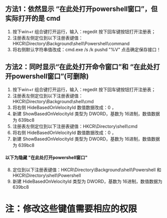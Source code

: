 ## 方法1：依然显示 “在此处打开powershell窗口”，但实际打开的是 cmd
1. 按下win+r 组合键打开运行，输入：regedit 按下回车键按钮打开注册表；  
2. 注册表左侧定位到以下注册表键值：HKCR\Directory\Background\shell\Powershell\command 
3. 将右侧默认字符串值改成：cmd.exe /s /k pushd "%V" 点击确定保存接口！

## 方法2：同时显示“在此处打开命令窗口”和 “在此处打开powershell窗口”(可删除)
1. 按下win+r 组合键打开运行，输入：regedit 按下回车键按钮打开注册表； <br>
2. 注册表左侧定位到以下注册表键值：HKCR\Directory\Background\shell\cmd   <br>
3. 将右侧 HideBasedOnVelocityId 数值数据改成：0 ，  <br>
4. 新建 ShowBasedOnVelocityId 类型为 DWORD，基数为 16进制，数值数据为 639bc8  <br>
5. 注册表左侧定位到以下注册表键值：HKCR\Directory\shell\cmd  <br>
6. 将右侧 HideBasedOnVelocityId 数值数据改成：0 ，  <br>
7. 新建 ShowBasedOnVelocityId 类型为 DWORD，基数为 16进制，数值数据为 639bc8  <br>
#### 以下为隐藏 "在此处打开powershell窗口"
8. 定位到以下注册表键值：HKCR\Directory\Background\shell\Powershell 和 HKCR\Directory\shell\Powershell  <br>
9. 新建 HideBasedOnVelocityId 类型为 DWORD，基数为 16进制，数值数据为 639bc8   <br>

# 注：修改这些键值需要相应的权限
